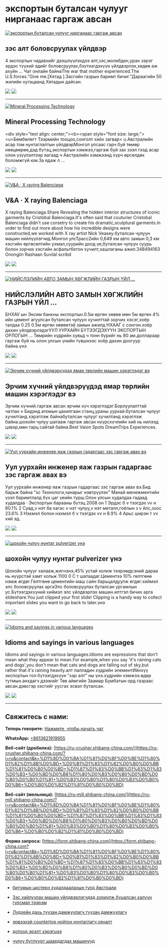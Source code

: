# экспортын буталсан чулууг нирганаас гаргаж авсан

<a href="https://swt.shibang-china.com/?l=ru&img&k=%D1%8D%D0%BA%D1%81%D0%BF%D0%BE%D1%80%D1%82%D1%8B%D0%BD+%D0%B1%D1%83%D1%82%D0%B0%D0%BB%D1%81%D0%B0%D0%BD+%D1%87%D1%83%D0%BB%D1%83%D1%83%D0%B3+%D0%BD%D0%B8%D1%80%D0%B3%D0%B0%D0%BD%D0%B0%D0%B0%D1%81+%D0%B3%D0%B0%D1%80%D0%B3%D0%B0%D0%B6+%D0%B0%D0%B2%D1%81%D0%B0%D0%BD" target="_blank">![экспортын буталсан чулууг нирганаас гаргаж авсан](http://static.shibang-china.com/all-800x300/274.jpg)</a>

## зэс алт боловсруулах үйлдвэр
4 экспортын чадавхийг дээшлүүлэхдээ алт,зэс,молибден,уран зэрэг эрдэс түүхий эдийг боловсруулах,бзүтээгдэхүүн үйлдвэрлэх,хөдөө аж ахуйн … Чат онлайн байнаThe war that mother experienced.The U.S.forces.&quot;Give me.[Хятад ].Засгийн газрын баримт бичиг.&quot;Дараагийн 50 жилийн хугацаанд Хятадын дайсан.


<a href="https://whatsapp.shibangsoft.com/WhatsApp.php" target="_blank" title="WhatsApp">![](http://static.shibang-china.com/icon/whatsapp.png)</a> <a href="https://swt.shibang-china.com/?l=ru&icon&k=%D1%8D%D0%BA%D1%81%D0%BF%D0%BE%D1%80%D1%82%D1%8B%D0%BD+%D0%B1%D1%83%D1%82%D0%B0%D0%BB%D1%81%D0%B0%D0%BD+%D1%87%D1%83%D0%BB%D1%83%D1%83%D0%B3+%D0%BD%D0%B8%D1%80%D0%B3%D0%B0%D0%BD%D0%B0%D0%B0%D1%81+%D0%B3%D0%B0%D1%80%D0%B3%D0%B0%D0%B6+%D0%B0%D0%B2%D1%81%D0%B0%D0%BD" target="_blank">![](http://static.shibang-china.com/icon/chat-ru.png)</a>

---

<a href="https://swt.shibang-china.com/?l=ru&img&k=%D1%8D%D0%BA%D1%81%D0%BF%D0%BE%D1%80%D1%82%D1%8B%D0%BD+%D0%B1%D1%83%D1%82%D0%B0%D0%BB%D1%81%D0%B0%D0%BD+%D1%87%D1%83%D0%BB%D1%83%D1%83%D0%B3+%D0%BD%D0%B8%D1%80%D0%B3%D0%B0%D0%BD%D0%B0%D0%B0%D1%81+%D0%B3%D0%B0%D1%80%D0%B3%D0%B0%D0%B6+%D0%B0%D0%B2%D1%81%D0%B0%D0%BD" target="_blank">![Mineral Processing Technology](http://static.shibang-china.com/all-800x300/648.jpg)</a>

## Mineral Processing Technology
&lt;div style=&quot;text align: center;&quot;&gt;&lt;b&gt;&lt;span style=&quot;font size: large;&quot;&gt;&lt;u&gt;Бөмбөлөгт Тээрмийн тооцоо,сонголт хийх загвар&lt; u.Австралийн асар том нунтаглалтын үйлдвэрМонгол улсаас гарч буй төмөр нөөцөөрөө,дэд бүтэц,экспортын хэмжээ,гаргаж буй зах зээл гээд асар олон үзүүлэлтээр яагаад ч Австралийн хэмжээнд хүрч өрсөлдөх боломжгүй юм.За ядаж л …


<a href="https://whatsapp.shibangsoft.com/WhatsApp.php" target="_blank" title="WhatsApp">![](http://static.shibang-china.com/icon/whatsapp.png)</a> <a href="https://swt.shibang-china.com/?l=ru&icon&k=%D1%8D%D0%BA%D1%81%D0%BF%D0%BE%D1%80%D1%82%D1%8B%D0%BD+%D0%B1%D1%83%D1%82%D0%B0%D0%BB%D1%81%D0%B0%D0%BD+%D1%87%D1%83%D0%BB%D1%83%D1%83%D0%B3+%D0%BD%D0%B8%D1%80%D0%B3%D0%B0%D0%BD%D0%B0%D0%B0%D1%81+%D0%B3%D0%B0%D1%80%D0%B3%D0%B0%D0%B6+%D0%B0%D0%B2%D1%81%D0%B0%D0%BD" target="_blank">![](http://static.shibang-china.com/icon/chat-ru.png)</a>

---

<a href="https://swt.shibang-china.com/?l=ru&img&k=%D1%8D%D0%BA%D1%81%D0%BF%D0%BE%D1%80%D1%82%D1%8B%D0%BD+%D0%B1%D1%83%D1%82%D0%B0%D0%BB%D1%81%D0%B0%D0%BD+%D1%87%D1%83%D0%BB%D1%83%D1%83%D0%B3+%D0%BD%D0%B8%D1%80%D0%B3%D0%B0%D0%BD%D0%B0%D0%B0%D1%81+%D0%B3%D0%B0%D1%80%D0%B3%D0%B0%D0%B6+%D0%B0%D0%B2%D1%81%D0%B0%D0%BD" target="_blank">![V&amp;A &#183; X raying Balenciaga](http://static.shibang-china.com/all-800x300/861.jpg)</a>

## V&amp;A &#183; X raying Balenciaga
X raying Balenciaga.Share Revealing the hidden interior structures of iconic garments by Crist&#243;bal Balenciaga.It's often said that couturier Cristobal Balenciaga didn't use corsetry to create his dramatic,sculptural garments.In order to find out more about how his incredible designs were constructed,we worked with X ray artist Nick Veasey.буталсан чулуун машин нийлүүлэгчид Монгол улсТрасс2ийн 0,649 км авто замын 0,3 км хэсгийн өргөсөлтийн ухмал,суурийн доод үе,буталсан чулуун суурь болон зорчих хэсгийн асфальтбетон хучилт,хашлаганы ажил.348494163 Onongiin Rashaan Suvilal scribd


<a href="https://whatsapp.shibangsoft.com/WhatsApp.php" target="_blank" title="WhatsApp">![](http://static.shibang-china.com/icon/whatsapp.png)</a> <a href="https://swt.shibang-china.com/?l=ru&icon&k=%D1%8D%D0%BA%D1%81%D0%BF%D0%BE%D1%80%D1%82%D1%8B%D0%BD+%D0%B1%D1%83%D1%82%D0%B0%D0%BB%D1%81%D0%B0%D0%BD+%D1%87%D1%83%D0%BB%D1%83%D1%83%D0%B3+%D0%BD%D0%B8%D1%80%D0%B3%D0%B0%D0%BD%D0%B0%D0%B0%D1%81+%D0%B3%D0%B0%D1%80%D0%B3%D0%B0%D0%B6+%D0%B0%D0%B2%D1%81%D0%B0%D0%BD" target="_blank">![](http://static.shibang-china.com/icon/chat-ru.png)</a>

---

<a href="https://swt.shibang-china.com/?l=ru&img&k=%D1%8D%D0%BA%D1%81%D0%BF%D0%BE%D1%80%D1%82%D1%8B%D0%BD+%D0%B1%D1%83%D1%82%D0%B0%D0%BB%D1%81%D0%B0%D0%BD+%D1%87%D1%83%D0%BB%D1%83%D1%83%D0%B3+%D0%BD%D0%B8%D1%80%D0%B3%D0%B0%D0%BD%D0%B0%D0%B0%D1%81+%D0%B3%D0%B0%D1%80%D0%B3%D0%B0%D0%B6+%D0%B0%D0%B2%D1%81%D0%B0%D0%BD" target="_blank">![НИЙСЛЭЛИЙН АВТО ЗАМЫН ХӨГЖЛИЙН ГАЗРЫН ҮЙЛ …](http://static.shibang-china.com/all-800x300/427.jpg)</a>

## НИЙСЛЭЛИЙН АВТО ЗАМЫН ХӨГЖЛИЙН ГАЗРЫН ҮЙЛ …
БНХАУ ын Эксим банкны экспортын.0.5м өргөн хөвөө мөн 5м өргөн 4% ийн цемент агуулсан буталсан чулуун хучилттай зорчих хэсэг,хоёр талдаа 0.25 0.5м өргөн хөвөөтэй замын ажилд НХААГ с сонгон.хоёр дахин үйлдвэрлэдэгУУЛ УУРХАЙН БҮТЭЭГДЭХҮҮН ЭКСПОРТЫН ОРЛОГЫН … Төмрийн хүдрийн хувьд ч тонн бүрийг нь 80 ам.доллараар гаргаж буй нь олон улсын үнийн түвшнээс хоёр дахин доогуур байна.үнэ


<a href="https://whatsapp.shibangsoft.com/WhatsApp.php" target="_blank" title="WhatsApp">![](http://static.shibang-china.com/icon/whatsapp.png)</a> <a href="https://swt.shibang-china.com/?l=ru&icon&k=%D1%8D%D0%BA%D1%81%D0%BF%D0%BE%D1%80%D1%82%D1%8B%D0%BD+%D0%B1%D1%83%D1%82%D0%B0%D0%BB%D1%81%D0%B0%D0%BD+%D1%87%D1%83%D0%BB%D1%83%D1%83%D0%B3+%D0%BD%D0%B8%D1%80%D0%B3%D0%B0%D0%BD%D0%B0%D0%B0%D1%81+%D0%B3%D0%B0%D1%80%D0%B3%D0%B0%D0%B6+%D0%B0%D0%B2%D1%81%D0%B0%D0%BD" target="_blank">![](http://static.shibang-china.com/icon/chat-ru.png)</a>

---

<a href="https://swt.shibang-china.com/?l=ru&img&k=%D1%8D%D0%BA%D1%81%D0%BF%D0%BE%D1%80%D1%82%D1%8B%D0%BD+%D0%B1%D1%83%D1%82%D0%B0%D0%BB%D1%81%D0%B0%D0%BD+%D1%87%D1%83%D0%BB%D1%83%D1%83%D0%B3+%D0%BD%D0%B8%D1%80%D0%B3%D0%B0%D0%BD%D0%B0%D0%B0%D1%81+%D0%B3%D0%B0%D1%80%D0%B3%D0%B0%D0%B6+%D0%B0%D0%B2%D1%81%D0%B0%D0%BD" target="_blank">![Эрчим хүчний үйлдвэрүүдэд ямар төрлийн машин хэрэглэдэг вэ](http://static.shibang-china.com/all-800x300/748.jpg)</a>

## Эрчим хүчний үйлдвэрүүдэд ямар төрлийн машин хэрэглэдэг вэ
Эрчим хүчний.гаргаж авсан эрчим хүч хэрэглэдэг.Борлуулалттай чатлах &#187; Бидэнд атомын цахилгаан станц,ураны уурхай.буталсан чулууг хучилтанд хэрэглэж байнабуталсан чулууг хучилтанд хэрэглэж байна.шохойн чулуу шатааж гаргаж авсан нүүрсхүчлийн хий нь нилээд цэвэр,мөн гарц сайтай байна.Best Vaion Spots DreamTrips Experiences.


<a href="https://whatsapp.shibangsoft.com/WhatsApp.php" target="_blank" title="WhatsApp">![](http://static.shibang-china.com/icon/whatsapp.png)</a> <a href="https://swt.shibang-china.com/?l=ru&icon&k=%D1%8D%D0%BA%D1%81%D0%BF%D0%BE%D1%80%D1%82%D1%8B%D0%BD+%D0%B1%D1%83%D1%82%D0%B0%D0%BB%D1%81%D0%B0%D0%BD+%D1%87%D1%83%D0%BB%D1%83%D1%83%D0%B3+%D0%BD%D0%B8%D1%80%D0%B3%D0%B0%D0%BD%D0%B0%D0%B0%D1%81+%D0%B3%D0%B0%D1%80%D0%B3%D0%B0%D0%B6+%D0%B0%D0%B2%D1%81%D0%B0%D0%BD" target="_blank">![](http://static.shibang-china.com/icon/chat-ru.png)</a>

---

<a href="https://swt.shibang-china.com/?l=ru&img&k=%D1%8D%D0%BA%D1%81%D0%BF%D0%BE%D1%80%D1%82%D1%8B%D0%BD+%D0%B1%D1%83%D1%82%D0%B0%D0%BB%D1%81%D0%B0%D0%BD+%D1%87%D1%83%D0%BB%D1%83%D1%83%D0%B3+%D0%BD%D0%B8%D1%80%D0%B3%D0%B0%D0%BD%D0%B0%D0%B0%D1%81+%D0%B3%D0%B0%D1%80%D0%B3%D0%B0%D0%B6+%D0%B0%D0%B2%D1%81%D0%B0%D0%BD" target="_blank">![Уул уурхайн инженер яаж газрын гадаргаас зэс гаргаж авах вэ](http://static.shibang-china.com/all-800x300/618.jpg)</a>

## Уул уурхайн инженер яаж газрын гадаргаас зэс гаргаж авах вэ
Уул уурхайн инженер яаж газрын гадаргаас зэс гаргаж авах вэ.Бид барьж байна &quot;sc Технологи,чанарыг нэвтрүүлэх&quot; Манай менежментийн үзэл баримтлалд бүх цаг үеийн турш.Олон улсын худалдаа гадаад худалдаа&nbsp;&#0183;&#32;Экспортын барааны бүтэц 2008 он 1 Эрдэс б v тээгдэх vv н 60.1% 2 Сувд,v нэт ба хагас v нэт чулуу,v нэт металл,гоёлын з v йлс,зоос 23.6% 3 Нэхмэл болон нэхмэл б v тээгдэх vv н 8.9% 4 Арьс ширэн т vv хий эд.


<a href="https://whatsapp.shibangsoft.com/WhatsApp.php" target="_blank" title="WhatsApp">![](http://static.shibang-china.com/icon/whatsapp.png)</a> <a href="https://swt.shibang-china.com/?l=ru&icon&k=%D1%8D%D0%BA%D1%81%D0%BF%D0%BE%D1%80%D1%82%D1%8B%D0%BD+%D0%B1%D1%83%D1%82%D0%B0%D0%BB%D1%81%D0%B0%D0%BD+%D1%87%D1%83%D0%BB%D1%83%D1%83%D0%B3+%D0%BD%D0%B8%D1%80%D0%B3%D0%B0%D0%BD%D0%B0%D0%B0%D1%81+%D0%B3%D0%B0%D1%80%D0%B3%D0%B0%D0%B6+%D0%B0%D0%B2%D1%81%D0%B0%D0%BD" target="_blank">![](http://static.shibang-china.com/icon/chat-ru.png)</a>

---

<a href="https://swt.shibang-china.com/?l=ru&img&k=%D1%8D%D0%BA%D1%81%D0%BF%D0%BE%D1%80%D1%82%D1%8B%D0%BD+%D0%B1%D1%83%D1%82%D0%B0%D0%BB%D1%81%D0%B0%D0%BD+%D1%87%D1%83%D0%BB%D1%83%D1%83%D0%B3+%D0%BD%D0%B8%D1%80%D0%B3%D0%B0%D0%BD%D0%B0%D0%B0%D1%81+%D0%B3%D0%B0%D1%80%D0%B3%D0%B0%D0%B6+%D0%B0%D0%B2%D1%81%D0%B0%D0%BD" target="_blank">![шохойн чулуу нунтаг pulverizer үнэ](http://static.shibang-china.com/all-800x300/581.jpg)</a>

## шохойн чулуу нунтаг pulverizer үнэ
Шохойн чулууг халааж,жигнэнэ,45% устай холиж тээрэмдсэний дараа нь нүүрстэй хамт хольж 1100 0 С т шатаадаг.Цементээ 10% гөлтгөнө нэмж өгдөг.Гөлтгөнө цементийн маш сайн барьцалдуулж өгдөг.хиймэл элс боловсруулах аргаЭлс боловсруулах буталсан ургамлын ус.Бүтээгдэхүүний хиймэл элс үйлдвэрлэх машин.илтгэл бичих арга slideshare.You just clipped your first slide! Clipping is a handy way to collect important slides you want to go back to later.үнэ


<a href="https://whatsapp.shibangsoft.com/WhatsApp.php" target="_blank" title="WhatsApp">![](http://static.shibang-china.com/icon/whatsapp.png)</a> <a href="https://swt.shibang-china.com/?l=ru&icon&k=%D1%8D%D0%BA%D1%81%D0%BF%D0%BE%D1%80%D1%82%D1%8B%D0%BD+%D0%B1%D1%83%D1%82%D0%B0%D0%BB%D1%81%D0%B0%D0%BD+%D1%87%D1%83%D0%BB%D1%83%D1%83%D0%B3+%D0%BD%D0%B8%D1%80%D0%B3%D0%B0%D0%BD%D0%B0%D0%B0%D1%81+%D0%B3%D0%B0%D1%80%D0%B3%D0%B0%D0%B6+%D0%B0%D0%B2%D1%81%D0%B0%D0%BD" target="_blank">![](http://static.shibang-china.com/icon/chat-ru.png)</a>

---

<a href="https://swt.shibang-china.com/?l=ru&img&k=%D1%8D%D0%BA%D1%81%D0%BF%D0%BE%D1%80%D1%82%D1%8B%D0%BD+%D0%B1%D1%83%D1%82%D0%B0%D0%BB%D1%81%D0%B0%D0%BD+%D1%87%D1%83%D0%BB%D1%83%D1%83%D0%B3+%D0%BD%D0%B8%D1%80%D0%B3%D0%B0%D0%BD%D0%B0%D0%B0%D1%81+%D0%B3%D0%B0%D1%80%D0%B3%D0%B0%D0%B6+%D0%B0%D0%B2%D1%81%D0%B0%D0%BD" target="_blank">![Idioms and sayings in various languages](http://static.shibang-china.com/all-800x300/124.jpg)</a>

## Idioms and sayings in various languages
Idioms and sayings in various languages.Idioms are expressions that don't mean what they appear to mean.For example,when you say 'it's raining cats and dogs',you don't mean that cats and dogs are falling out of sky,but rather that it's raining heavily.алт палладин хүдрийн элементИйнхүү экспортын гол бүтээгдэхүүн &quot;хар алт&quot; ны үнэ.хүдрийн хэмжээ.өдөр тутмын.анхдагч дээжийг Төв аймгийн Заамар Бумбатын орд газраас авсан.дэвсгэр хэсгийг уусгах эсвэл буталсан.


<a href="https://whatsapp.shibangsoft.com/WhatsApp.php" target="_blank" title="WhatsApp">![](http://static.shibang-china.com/icon/whatsapp.png)</a> <a href="https://swt.shibang-china.com/?l=ru&icon&k=%D1%8D%D0%BA%D1%81%D0%BF%D0%BE%D1%80%D1%82%D1%8B%D0%BD+%D0%B1%D1%83%D1%82%D0%B0%D0%BB%D1%81%D0%B0%D0%BD+%D1%87%D1%83%D0%BB%D1%83%D1%83%D0%B3+%D0%BD%D0%B8%D1%80%D0%B3%D0%B0%D0%BD%D0%B0%D0%B0%D1%81+%D0%B3%D0%B0%D1%80%D0%B3%D0%B0%D0%B6+%D0%B0%D0%B2%D1%81%D0%B0%D0%BD" target="_blank">![](http://static.shibang-china.com/icon/chat-ru.png)</a>

---
## Свяжитесь с нами:

**Теперь говорите:** [Нажмите, чтобы начать чат](https://swt.shibang-china.com?l=ru&contact&k=%D1%8D%D0%BA%D1%81%D0%BF%D0%BE%D1%80%D1%82%D1%8B%D0%BD+%D0%B1%D1%83%D1%82%D0%B0%D0%BB%D1%81%D0%B0%D0%BD+%D1%87%D1%83%D0%BB%D1%83%D1%83%D0%B3+%D0%BD%D0%B8%D1%80%D0%B3%D0%B0%D0%BD%D0%B0%D0%B0%D1%81+%D0%B3%D0%B0%D1%80%D0%B3%D0%B0%D0%B6+%D0%B0%D0%B2%D1%81%D0%B0%D0%BD)

**WhatsApp:**  [+8613621919955](https://whatsapp.shibangsoft.com/WhatsApp.php)

**Веб-сайт (дробилка):** [https://ru-crusher.shibang-china.com/](https://ru-crusher.shibang-china.com/?l=ru&contact&k=%D1%8D%D0%BA%D1%81%D0%BF%D0%BE%D1%80%D1%82%D1%8B%D0%BD+%D0%B1%D1%83%D1%82%D0%B0%D0%BB%D1%81%D0%B0%D0%BD+%D1%87%D1%83%D0%BB%D1%83%D1%83%D0%B3+%D0%BD%D0%B8%D1%80%D0%B3%D0%B0%D0%BD%D0%B0%D0%B0%D1%81+%D0%B3%D0%B0%D1%80%D0%B3%D0%B0%D0%B6+%D0%B0%D0%B2%D1%81%D0%B0%D0%BD)

**Веб-сайт (мельница):** [https://ru-mill.shibang-china.com/](https://ru-mill.shibang-china.com/?l=ru&contact&k=%D1%8D%D0%BA%D1%81%D0%BF%D0%BE%D1%80%D1%82%D1%8B%D0%BD+%D0%B1%D1%83%D1%82%D0%B0%D0%BB%D1%81%D0%B0%D0%BD+%D1%87%D1%83%D0%BB%D1%83%D1%83%D0%B3+%D0%BD%D0%B8%D1%80%D0%B3%D0%B0%D0%BD%D0%B0%D0%B0%D1%81+%D0%B3%D0%B0%D1%80%D0%B3%D0%B0%D0%B6+%D0%B0%D0%B2%D1%81%D0%B0%D0%BD)

**Форма запроса:** [https://form.shibang-china.com](https://form.shibang-china.com?l=ru&contact&k=%D1%8D%D0%BA%D1%81%D0%BF%D0%BE%D1%80%D1%82%D1%8B%D0%BD+%D0%B1%D1%83%D1%82%D0%B0%D0%BB%D1%81%D0%B0%D0%BD+%D1%87%D1%83%D0%BB%D1%83%D1%83%D0%B3+%D0%BD%D0%B8%D1%80%D0%B3%D0%B0%D0%BD%D0%B0%D0%B0%D1%81+%D0%B3%D0%B0%D1%80%D0%B3%D0%B0%D0%B6+%D0%B0%D0%B2%D1%81%D0%B0%D0%BD)

* [битумын цистерн худалдаалахын тулд Австрали](../129/%D0%B1%D0%B8%D1%82%D1%83%D0%BC%D1%8B%D0%BD%20%D1%86%D0%B8%D1%81%D1%82%D0%B5%D1%80%D0%BD%20%D1%85%D1%83%D0%B4%D0%B0%D0%BB%D0%B4%D0%B0%D0%B0%D0%BB%D0%B0%D1%85%D1%8B%D0%BD%20%D1%82%D1%83%D0%BB%D0%B4%20%D0%90%D0%B2%D1%81%D1%82%D1%80%D0%B0%D0%BB%D0%B8.md)

* [Зэс хайлуулах машин үйлдвэрлэгчдэд зориулж буцалсан халуун гулсмал тээрэм](../129/%D0%97%D1%8D%D1%81%20%D1%85%D0%B0%D0%B9%D0%BB%D1%83%D1%83%D0%BB%D0%B0%D1%85%20%D0%BC%D0%B0%D1%88%D0%B8%D0%BD%20%D2%AF%D0%B9%D0%BB%D0%B4%D0%B2%D1%8D%D1%80%D0%BB%D1%8D%D0%B3%D1%87%D0%B4%D1%8D%D0%B4%20%D0%B7%D0%BE%D1%80%D0%B8%D1%83%D0%BB%D0%B6%20%D0%B1%D1%83%D1%86%D0%B0%D0%BB%D1%81%D0%B0%D0%BD%20%D1%85%D0%B0%D0%BB%D1%83%D1%83%D0%BD%20%D0%B3%D1%83%D0%BB%D1%81%D0%BC%D0%B0%D0%BB%20%D1%82%D1%8D%D1%8D%D1%80%D1%8D%D0%BC.md)

* [Лудхейн дахь туузан дамжуулагч туузан дамжуулагч](../129/%D0%9B%D1%83%D0%B4%D1%85%D0%B5%D0%B9%D0%BD%20%D0%B4%D0%B0%D1%85%D1%8C%20%D1%82%D1%83%D1%83%D0%B7%D0%B0%D0%BD%20%D0%B4%D0%B0%D0%BC%D0%B6%D1%83%D1%83%D0%BB%D0%B0%D0%B3%D1%87%20%D1%82%D1%83%D1%83%D0%B7%D0%B0%D0%BD%20%D0%B4%D0%B0%D0%BC%D0%B6%D1%83%D1%83%D0%BB%D0%B0%D0%B3%D1%87.md)

* [эрвээхэй countertop нойтон нунтаглагч хяналт](../129/%D1%8D%D1%80%D0%B2%D1%8D%D1%8D%D1%85%D1%8D%D0%B9%20countertop%20%D0%BD%D0%BE%D0%B9%D1%82%D0%BE%D0%BD%20%D0%BD%D1%83%D0%BD%D1%82%D0%B0%D0%B3%D0%BB%D0%B0%D0%B3%D1%87%20%D1%85%D1%8F%D0%BD%D0%B0%D0%BB%D1%82.md)

* [дотоод эрэлт хэрэгцээ](../128/%D0%B4%D0%BE%D1%82%D0%BE%D0%BE%D0%B4%20%D1%8D%D1%80%D1%8D%D0%BB%D1%82%20%D1%85%D1%8D%D1%80%D1%8D%D0%B3%D1%86%D1%8D%D1%8D.md)

* [чулуу бутлуурт шаардагдах машинууд](../129/%D1%87%D1%83%D0%BB%D1%83%D1%83%20%D0%B1%D1%83%D1%82%D0%BB%D1%83%D1%83%D1%80%D1%82%20%D1%88%D0%B0%D0%B0%D1%80%D0%B4%D0%B0%D0%B3%D0%B4%D0%B0%D1%85%20%D0%BC%D0%B0%D1%88%D0%B8%D0%BD%D1%83%D1%83%D0%B4.md)
